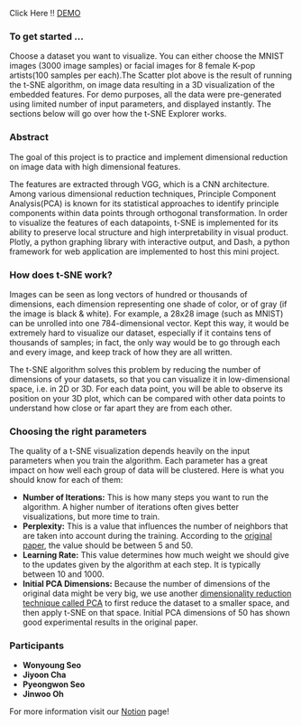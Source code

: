 Click Here !! [DEMO](http://soundlabc.herokuapp.com)

### To get started ... 
Choose a dataset you want to visualize. You can either choose the MNIST images 
(3000 image samples) or facial images for 8 female K-pop artists(100 samples per each).The Scatter plot 
above is the result of running the t-SNE algorithm, on image data resulting in 
a 3D visualization of the embedded features. For demo purposes, all the data 
were pre-generated using limited number of input parameters, and displayed 
instantly. The sections below will go over how the t-SNE Explorer works.


### Abstract
The goal of this project is to practice and implement dimensional reduction on image data with high dimensional features.

The features are extracted through VGG, which is a CNN architecture. Among various dimensional reduction techniques, 
Principle Component Analysis(PCA) is known for its statistical approaches to identify principle components within data points through orthogonal transformation. 
In order to visualize the features of each datapoints, t-SNE is implemented for its ability to preserve local structure and high interpretability in visual product.
Plotly, a python graphing library with interactive output, and Dash, a python framework for web application are implemented to host this mini project.
 

### How does t-SNE work?
Images can be seen as long vectors of hundred or thousands of dimensions, 
each dimension representing one shade of color, or of gray (if the image 
is black & white). For example, a 28x28 image (such as MNIST) can be unrolled 
into one 784-dimensional vector. Kept this way, it would be extremely hard to 
visualize our dataset, especially if it contains tens of thousands of samples; 
in fact, the only way would be to go through each and every image, and keep 
track of how they are all written. 

The t-SNE algorithm solves this problem by reducing the number of dimensions 
of your datasets, so that you can visualize it in low-dimensional space, 
i.e. in 2D or 3D. For each data point, you will be able to observe its position on 
your 3D plot, which can be compared with other data points to understand how 
close or far apart they are from each other.  

### Choosing the right parameters
The quality of a t-SNE visualization depends heavily on the input parameters when you train the algorithm. Each parameter has a great impact on how well each group of data will be clustered. Here is what you should know for each of them:
- **Number of Iterations:** This is how many steps you want to run the algorithm. A higher number of iterations often gives better visualizations, but more time to train.
- **Perplexity:** This is a value that influences the number of neighbors that are taken into account during the training. According to the [original paper](https://lvdmaaten.github.io/publications/papers/JMLR_2008.pdf), the value should be between 5 and 50.
- **Learning Rate:** This value determines how much weight we should give to the updates given by the algorithm at each step. It is typically between 10 and 1000.
- **Initial PCA Dimensions:** Because the number of dimensions of the original data might be very big, we use another [dimensionality reduction technique called PCA](https://en.wikipedia.org/wiki/Principal_component_analysis) to first reduce the dataset to a smaller space, and then apply t-SNE on that space. Initial PCA dimensions of 50 has shown good experimental results in the original paper.





### Participants

- **Wonyoung Seo**
- **Jiyoon Cha**
- **Pyeongwon Seo**
- **Jinwoo Oh**

For more information visit our [Notion](https://www.notion.so/Documentation-6fd5abe0e947489a9be98ede3678fb68) page!